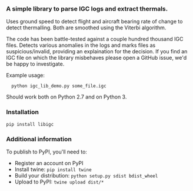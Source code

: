 ### A simple library to parse IGC logs and extract thermals.

Uses ground speed to detect flight and aircraft bearing rate of
change to detect thermalling. Both are smoothed using the
Viterbi algorithm.

The code has been battle-tested against a couple hundred thousand
IGC files. Detects various anomalies in the logs and marks files
as suspicious/invalid, providing an explaination for the decision.
If you find an IGC file on which the library misbehaves please
open a GitHub issue, we'd be happy to investigate.

Example usage:

```
  python igc_lib_demo.py some_file.igc
```

Should work both on Python 2.7 and on Python 3.

### Installation

```
pip install libigc
```

### Additional information

To publish to PyPI, you'll need to:

- Register an account on PyPI
- Install twine: `pip install twine`
- Build your distribution: `python setup.py sdist bdist_wheel`
- Upload to PyPI: `twine upload dist/*`